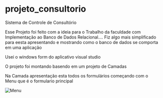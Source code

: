 # projeto_consultorio
Sistema de Controle de Consultório 

Esse Projeto foi feito com a ideia  para o Trabalho da faculdade com Implementação ao Banco de Dados Relacional.... 
Fiz algo mais simplificado para eesta apresentando e mostrando como o banco de dados se comporta em uma aplicação 

Usei o windows form do aplicativo visual studio

O projeto foi montando basendo em um projeto de Camadas

Na Camada apresentação esta todos os formulários  começando com o Menu que é o formulario principal 


![Menu](https://github.com/FranNinaa/projeto_consultorio/assets/125395105/62a75599-96ec-437d-a0a6-7891cc3be22a)

